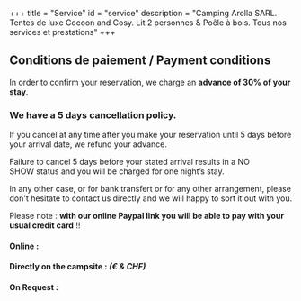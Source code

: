 +++
title = "Service"
id = "service"
description = "Camping Arolla SARL. Tentes de luxe Cocoon and Cosy. Lit 2 personnes & Poêle à bois. Tous nos services et prestations"
+++

## Conditions de paiement / Payment conditions

In order to confirm your reservation, we charge an **advance of 30% of your stay**.

### We have a 5 days cancellation policy.

If you cancel at any time after you make your reservation until 5 days before your arrival date, we refund your advance.

Failure to cancel 5 days before your stated arrival results in a NO SHOW status and you will be charged for one night’s stay.

In any other case, or for bank transfert or for any other arrangement, please don't hesitate to contact us directly and we will happy to sort it out with you.

Please note : **with our online Paypal link you will be able to pay with your usual credit card** !!

#### Online : <i class="fa fa-cc-visa"></i> <i class="fa fa-cc-mastercard"></i> <i class="fa  fa-credit-card"></i> <i class="fa fa-paypal"></i>

#### Directly on the campsite : <i class="fa fa-cc-visa"></i> <i class="fa fa-cc-mastercard"></i> <i class="fa  fa-credit-card"></i> <i class="fa fa-paypal"></i> <i class="fa fa-money" alt="CHF & EUR"> (€ & CHF) </i>

#### On Request : <i class="fa fa-bank"></i>
